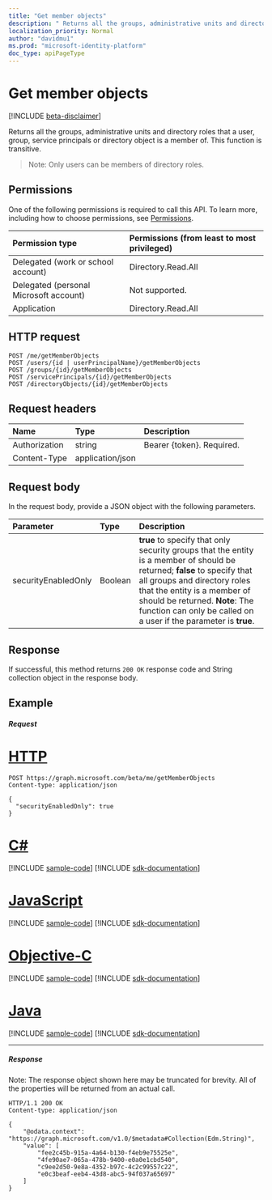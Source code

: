 ```yaml
---
title: "Get member objects"
description: " Returns all the groups, administrative units and directory roles that a user, group, service principals or directory object is a member of. This function is transitive. "
localization_priority: Normal
author: "davidmu1"
ms.prod: "microsoft-identity-platform"
doc_type: apiPageType
---
```


# Get member objects

[!INCLUDE [beta-disclaimer](../../includes/beta-disclaimer.md)]

 Returns all the groups, administrative units and directory roles that a user, group, service principals or directory object is a member of. This function is transitive. 
 > Note: Only users can be members of directory roles.

## Permissions
One of the following permissions is required to call this API. To learn more, including how to choose permissions, see [Permissions](/graph/permissions-reference).


|Permission type      | Permissions (from least to most privileged)              |
|:--------------------|:---------------------------------------------------------|
|Delegated (work or school account) | Directory.Read.All    |
|Delegated (personal Microsoft account) | Not supported.    |
|Application | Directory.Read.All |

## HTTP request
<!-- { "blockType": "ignored" } -->
```http
POST /me/getMemberObjects
POST /users/{id | userPrincipalName}/getMemberObjects
POST /groups/{id}/getMemberObjects
POST /servicePrincipals/{id}/getMemberObjects
POST /directoryObjects/{id}/getMemberObjects

```
## Request headers
| Name       | Type | Description|
|:---------------|:--------|:----------|
| Authorization  | string  | Bearer {token}. Required. |
| Content-Type  | application/json  |

## Request body
In the request body, provide a JSON object with the following parameters.

| Parameter	   | Type	|Description|
|:---------------|:--------|:----------|
|securityEnabledOnly|Boolean| **true** to specify that only security groups that the entity is a member of should be returned; **false** to specify that all groups and directory roles that the entity is a member of should be returned. **Note**: The function can only be called on a user if the parameter is **true**. |

## Response

If successful, this method returns `200 OK` response code and String collection object in the response body.

## Example

##### Request

# [HTTP](#tab/http)
<!-- {
  "blockType": "request",
  "name": "directoryobject_getmemberobjects"
}-->
```http
POST https://graph.microsoft.com/beta/me/getMemberObjects
Content-type: application/json

{
  "securityEnabledOnly": true
}
```
# [C#](#tab/csharp)
[!INCLUDE [sample-code](../includes/snippets/csharp/directoryobject-getmemberobjects-csharp-snippets.md)]
[!INCLUDE [sdk-documentation](../includes/snippets/snippets-sdk-documentation-link.md)]

# [JavaScript](#tab/javascript)
[!INCLUDE [sample-code](../includes/snippets/javascript/directoryobject-getmemberobjects-javascript-snippets.md)]
[!INCLUDE [sdk-documentation](../includes/snippets/snippets-sdk-documentation-link.md)]

# [Objective-C](#tab/objc)
[!INCLUDE [sample-code](../includes/snippets/objc/directoryobject-getmemberobjects-objc-snippets.md)]
[!INCLUDE [sdk-documentation](../includes/snippets/snippets-sdk-documentation-link.md)]

# [Java](#tab/java)
[!INCLUDE [sample-code](../includes/snippets/java/directoryobject-getmemberobjects-java-snippets.md)]
[!INCLUDE [sdk-documentation](../includes/snippets/snippets-sdk-documentation-link.md)]

---


##### Response
Note: The response object shown here may be truncated for brevity. All of the properties will be returned from an actual call.
<!-- {
  "blockType": "response",
  "truncated": true,
  "@odata.type": "string",
  "isCollection": true
} -->
```http
HTTP/1.1 200 OK
Content-type: application/json

{
    "@odata.context": "https://graph.microsoft.com/v1.0/$metadata#Collection(Edm.String)",
    "value": [
        "fee2c45b-915a-4a64-b130-f4eb9e75525e",
        "4fe90ae7-065a-478b-9400-e0a0e1cbd540",
        "c9ee2d50-9e8a-4352-b97c-4c2c99557c22",
        "e0c3beaf-eeb4-43d8-abc5-94f037a65697"
    ]
}
```

<!-- uuid: 8fcb5dbc-d5aa-4681-8e31-b001d5168d79
2015-10-25 14:57:30 UTC -->
<!--
{
  "type": "#page.annotation",
  "description": "directoryObject: getMemberObjects",
  "keywords": "",
  "section": "documentation",
  "tocPath": "",
  "suppressions": [
  ]
}
-->
